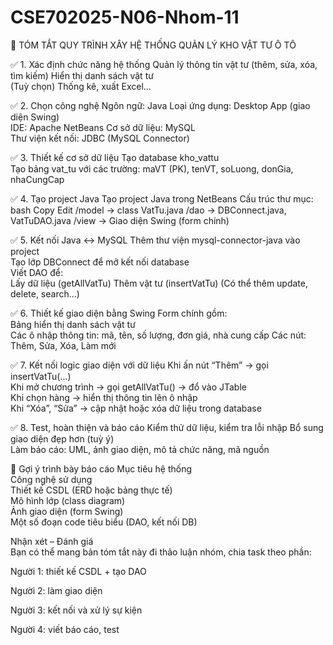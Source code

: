 # CSE702025-N06-Nhom-11
🧭 TÓM TẮT QUY TRÌNH XÂY HỆ THỐNG QUẢN LÝ KHO VẬT TƯ Ô TÔ

  ✅ 1. Xác định chức năng hệ thống
    Quản lý thông tin vật tư (thêm, sửa, xóa, tìm kiếm)
    Hiển thị danh sách vật tư    
    (Tuỳ chọn) Thống kê, xuất Excel...
    
  ✅ 2. Chọn công nghệ
    Ngôn ngữ: Java
    Loại ứng dụng: Desktop App (giao diện Swing)  
    IDE: Apache NetBeans
    Cơ sở dữ liệu: MySQL    
    Thư viện kết nối: JDBC (MySQL Connector)
    
  ✅ 3. Thiết kế cơ sở dữ liệu
  Tạo database kho_vattu  
  Tạo bảng vat_tu với các trường: 
  maVT (PK), tenVT, soLuong, donGia, nhaCungCap
  
  ✅ 4. Tạo project Java
  Tạo project Java trong NetBeans 
  Cấu trúc thư mục:
  bash
  Copy
  Edit
  /model      → class VatTu.java
  /dao        → DBConnect.java, VatTuDAO.java
  /view       → Giao diện Swing (form chính)
  
  ✅ 5. Kết nối Java ↔ MySQL
  Thêm thư viện mysql-connector-java vào project  
  Tạo lớp DBConnect để mở kết nối database  
  Viết DAO để:  
  Lấy dữ liệu (getAllVatTu) 
  Thêm vật tư (insertVatTu) 
  (Có thể thêm update, delete, search...)
  
  ✅ 6. Thiết kế giao diện bằng Swing
  Form chính gồm:  
  Bảng hiển thị danh sách vật tư  
  Các ô nhập thông tin: mã, tên, số lượng, đơn giá, nhà cung cấp 
  Các nút: Thêm, Sửa, Xóa, Làm mới
  
  ✅ 7. Kết nối logic giao diện với dữ liệu
  Khi ấn nút “Thêm” → gọi insertVatTu(...)  
  Khi mở chương trình → gọi getAllVatTu() → đổ vào JTable  
  Khi chọn hàng → hiển thị thông tin lên ô nhập  
  Khi “Xóa”, “Sửa” → cập nhật hoặc xóa dữ liệu trong database
  
  ✅ 8. Test, hoàn thiện và báo cáo
  Kiểm thử dữ liệu, kiểm tra lỗi nhập 
  Bổ sung giao diện đẹp hơn (tuỳ ý)  
  Làm báo cáo: UML, ảnh giao diện, mô tả chức năng, mã nguồn
  
  📌 Gợi ý trình bày báo cáo
  Mục tiêu hệ thống  
  Công nghệ sử dụng  
  Thiết kế CSDL (ERD hoặc bảng thực tế)  
  Mô hình lớp (class diagram)  
  Ảnh giao diện (form Swing)  
  Một số đoạn code tiêu biểu (DAO, kết nối DB)  
  
  Nhận xét – Đánh giá  
  Bạn có thể mang bản tóm tắt này đi thảo luận nhóm, chia task theo phần: 
  
  Người 1: thiết kế CSDL + tạo DAO 
  
  Người 2: làm giao diện 
  
  Người 3: kết nối và xử lý sự kiện  
  
  Người 4: viết báo cáo, test
